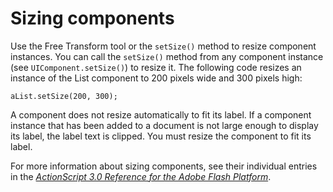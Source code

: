 # Sizing components

Use the Free Transform tool or the `setSize()` method to resize component
instances. You can call the `setSize()` method from any component instance (see
`UIComponent.setSize()`) to resize it. The following code resizes an instance of
the List component to 200 pixels wide and 300 pixels high:

    aList.setSize(200, 300);

A component does not resize automatically to fit its label. If a component
instance that has been added to a document is not large enough to display its
label, the label text is clipped. You must resize the component to fit its
label.

For more information about sizing components, see their individual entries in
the
_[ActionScript 3.0 Reference for the Adobe Flash Platform](https://help.adobe.com/en_US/FlashPlatform/reference/actionscript/3/index.html)_.
